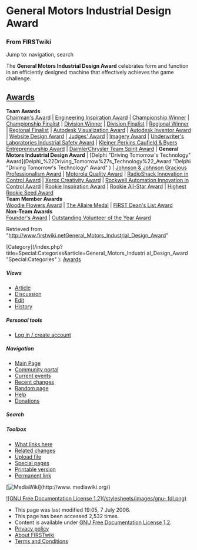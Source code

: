 # General Motors Industrial Design Award

### From FIRSTwiki

Jump to: navigation, search

The **General Motors Industrial Design Award** celebrates form and function in
an efficiently designed machine that effectively achieves the game challenge.  

[Awards](Awards "Awards" )  
---  
**Team Awards**   
[Chairman's Award](Chairman%27s_Award "Chairman's Award" ) |
[Engineering Inspiration Award](Engineering_Inspiration_Award
"Engineering Inspiration Award" ) | [Championship
Winner](Championship_Winner "Championship Winner" ) | [Championship
Finalist](Championship_Finalist "Championship Finalist" ) |
[Division Winner](Division_Winner "Division Winner" ) | [Division
Finalist](Division_Finalist "Division Finalist" ) | [Regional
Winner](Regional_Winner "Regional Winner" ) | [Regional
Finalist](Regional_Finalist "Regional Finalist" ) | [Autodesk
Visualization Award](Autodesk_Visualization_Award "Autodesk
Visualization Award" ) | [Autodesk Inventor
Award](Autodesk_Inventor_Award "Autodesk Inventor Award" ) |
[Website Design Award](Website_Design_Award "Website Design Award"
) | [Judges' Award](Judges%27_Award "Judges' Award" ) | [Imagery
Award](Imagery_Award "Imagery Award" ) | [Underwriter's
Laboratories Industrial Safety
Award](Underwriter%27s_Laboratories_Industrial_Safety_Award
"Underwriter's Laboratories Industrial Safety Award" ) | [Kleiner Perkins
Caufield &amp; Byers Entrepreneurship
Award](Kleiner_Perkins_Caufield_%26_Byers_Entrepreneurship_Award
"Kleiner Perkins Caufield & Byers Entrepreneurship Award" ) | [DaimlerChrysler
Team Spirit Award](DaimlerChrysler_Team_Spirit_Award
"DaimlerChrysler Team Spirit Award" ) | **General Motors Industrial Design
Award** | [Delphi "Driving Tomorrow's Technology"
Award](Delphi_%22Driving_Tomorrow%27s_Technology%22_Award "Delphi
"Driving Tomorrow's Technology" Award" ) | [Johnson &amp; Johnson Gracious
Professionalism
Award](Johnson_%26_Johnson_Gracious_Professionalism_Award "Johnson
& Johnson Gracious Professionalism Award" ) | [Motorola Quality
Award](Motorola_Quality_Award "Motorola Quality Award" ) |
[RadioShack Innovation in Control
Award](RadioShack_Innovation_in_Control_Award "RadioShack
Innovation in Control Award" ) | [Xerox Creativity
Award](Xerox_Creativity_Award "Xerox Creativity Award" ) |
[Rockwell Automation Innovation in Control
Award](Rockwell_Automation_Innovation_in_Control_Award "Rockwell
Automation Innovation in Control Award" ) | [Rookie Inspiration
Award](Rookie_Inspiration_Award "Rookie Inspiration Award" ) |
[Rookie All-Star Award](Rookie_All-Star_Award "Rookie All-Star
Award" ) | [Highest Rookie Seed Award](Highest_Rookie_Seed_Award
"Highest Rookie Seed Award" )  
**Team Member Awards**   
[Woodie Flowers Award](Woodie_Flowers_Award "Woodie Flowers Award"
) | [The Allaire Medal](The_Allaire_Medal "The Allaire Medal" ) |
[FIRST Dean's List Award](FIRST_Dean%27s_List_Award "FIRST Dean's
List Award" )  
**Non-Team Awards**   
[Founder's Award](Founder%27s_Award "Founder's Award" ) |
[Outstanding Volunteer of the Year
Award](Outstanding_Volunteer_of_the_Year_Award "Outstanding
Volunteer of the Year Award" )  
  
Retrieved from
"<http://www.firstwiki.netGeneral_Motors_Industrial_Design_Award>"

[Category](/index.php?title=Special:Categories&article=General_Motors_Industri
al_Design_Award "Special:Categories" ): [Awards](Category:Awards
"Category:Awards" )

##### Views

  * [Article](General_Motors_Industrial_Design_Award)
  * [Discussion](/index.php?title=Talk:General_Motors_Industrial_Design_Award&action=edit)
  * [Edit](/index.php?title=General_Motors_Industrial_Design_Award&action=edit)
  * [History](/index.php?title=General_Motors_Industrial_Design_Award&action=history)

##### Personal tools

  * [Log in / create account](/index.php?title=Special:Userlogin&returnto=General_Motors_Industrial_Design_Award)

[](Main_Page "Main Page" )

##### Navigation

  * [Main Page](Main_Page)
  * [Community portal](FIRSTwiki:Community_portal)
  * [Current events](Current_events)
  * [Recent changes](Special:Recentchanges)
  * [Random page](Special:Random)
  * [Help](FIRSTwiki:Help)
  * [Donations](FIRSTwiki:Site_support)

##### Search



##### Toolbox

  * [What links here](Special:Whatlinkshere/General_Motors_Industrial_Design_Award)
  * [Related changes](Special:Recentchangeslinked/General_Motors_Industrial_Design_Award)
  * [Upload file](Special:Upload)
  * [Special pages](Special:Specialpages)
  * [Printable version](/index.php?title=General_Motors_Industrial_Design_Award&printable=yes)
  * [Permanent link](/index.php?title=General_Motors_Industrial_Design_Award&oldid=48558)

[![MediaWiki](/skins/common/images/poweredby_mediawiki_88x31.png)](http://www.
mediawiki.org/)

[![GNU Free Documentation License 1.2](/stylesheets/images/gnu-
fdl.png)](http://www.gnu.org/copyleft/fdl.html)

  * This page was last modified 19:05, 7 July 2006.
  * This page has been accessed 2,532 times.
  * Content is available under [GNU Free Documentation License 1.2](http://www.gnu.org/copyleft/fdl.html "http://www.gnu.org/copyleft/fdl.html" ).
  * [Privacy policy](FIRSTwiki:Privacy_policy "FIRSTwiki:Privacy policy" )
  * [About FIRSTwiki](FIRSTwiki:About "FIRSTwiki:About" )
  * [Terms and Conditions](FIRSTwiki:Terms_and_conditions "FIRSTwiki:Terms and conditions" )

